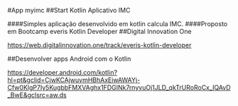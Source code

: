 #App  myimc
##Start Kotlin Aplicativo IMC

####Simples aplicação desenvolvido em kotlin calcula IMC.
####Proposto em Bootcamp everis Kotlin Developer ##Digital Innovation One

https://web.digitalinnovation.one/track/everis-kotlin-developer

##Desenvolver apps Android com o Kotlin

https://developer.android.com/kotlin?hl=pt&gclid=CjwKCAjwuvmHBhAxEiwAWAYj-Cfw0KlgP7Iy5KugbbFMXVAghx1FDGINk7rnyvuOj1JLD_qkTrURoRoCx_IQAvD_BwE&gclsrc=aw.ds


